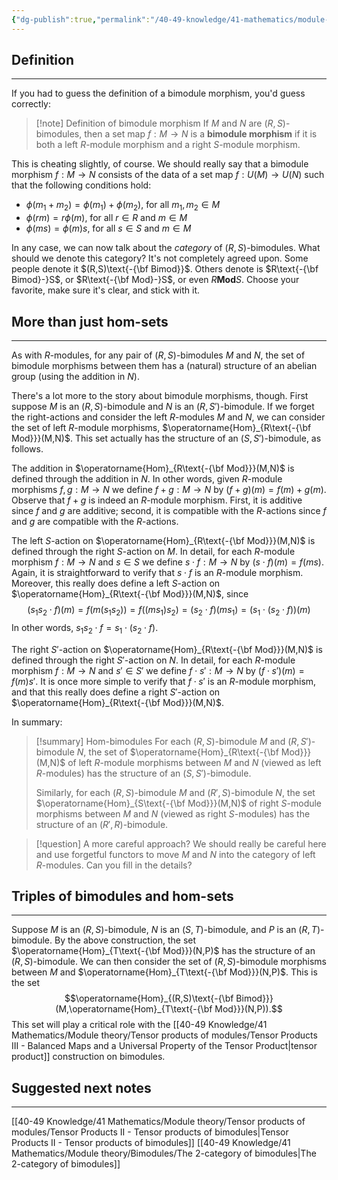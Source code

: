 ```yaml
---
{"dg-publish":true,"permalink":"/40-49-knowledge/41-mathematics/module-theory/bimodules/bimodule-morphisms/","tags":["#module_theory"],"updated":"2025-10-13T13:02:54-07:00"}
---
```


## Definition
---

If you had to guess the definition of a bimodule morphism, you'd guess correctly:

>[!note] Definition of bimodule morphism
>If $M$ and $N$ are $(R,S)$-bimodules, then a set map $f:M\to N$ is a **bimodule morphism** if it is both a left $R$-module morphism and a right $S$-module morphism.

This is cheating slightly, of course. We should really say that a bimodule morphism $f:M\to N$ consists of the data of a set map $f:U(M)\to U(N)$ such that the following conditions hold:
- $\phi(m_1+m_2)=\phi(m_1)+\phi(m_2)$, for all $m_1, m_2\in M$
- $\phi(rm)=r\phi(m)$, for all $r\in R$ and $m\in M$
- $\phi(ms)=\phi(m)s$, for all $s\in S$ and $m\in M$

In any case, we can now talk about the *category* of $(R,S)$-bimodules. What should we denote this category? It's not completely agreed upon. Some people denote it $(R,S)\text{-{\bf Bimod}}$. Others denote is $R\text{-{\bf Bimod}-}S$, or $R\text{-{\bf Mod}-}S$, or even $R\textbf{Mod}S$. Choose your favorite, make sure it's clear, and stick with it.

## More than just hom-sets
---

As with $R$-modules, for any pair of $(R,S)$-bimodules $M$ and $N$, the set of bimodule morphisms between them has a (natural) structure of an abelian group (using the addition in $N$).

There's a lot more to the story about bimodule morphisms, though. First suppose $M$ is an $(R,S)$-bimodule and $N$ is an $(R,S')$-bimodule. If we forget the right-actions and consider the left $R$-modules $M$ and $N$, we can consider the set of left $R$-module morphisms, $\operatorname{Hom}_{R\text{-{\bf Mod}}}(M,N)$. This set actually has the structure of an $(S,S')$-bimodule, as follows.

The addition in $\operatorname{Hom}_{R\text{-{\bf Mod}}}(M,N)$ is defined through the addition in $N$. In other words, given $R$-module morphisms $f,g:M\to N$ we define $f+g:M\to N$ by $(f+g)(m)=f(m)+g(m)$. Observe that $f+g$ is indeed an $R$-module morphism. First, it is additive since $f$ and $g$ are additive; second, it is compatible with the $R$-actions since $f$ and $g$ are compatible with the $R$-actions.

The left $S$-action on $\operatorname{Hom}_{R\text{-{\bf Mod}}}(M,N)$ is defined through the right $S$-action on $M$. In detail, for each $R$-module morphism $f:M\to N$ and $s\in S$ we define $s\cdot f:M\to N$ by $(s\cdot f)(m)=f(ms)$. Again, it is straightforward to verify that $s\cdot f$ is an $R$-module morphism. Moreover, this really does define a left $S$-action on $\operatorname{Hom}_{R\text{-{\bf Mod}}}(M,N)$, since
$$(s_1s_2\cdot f)(m)=f(m(s_1s_2)) = f((ms_1)s_2)=(s_2\cdot f)(ms_1)=(s_1\cdot (s_2\cdot f))(m)$$
In other words, $s_1s_2\cdot f = s_1\cdot (s_2\cdot f)$.

The right $S'$-action on $\operatorname{Hom}_{R\text{-{\bf Mod}}}(M,N)$ is defined through the right $S'$-action on $N$. In detail, for each $R$-module morphism $f:M\to N$ and $s'\in S'$ we define $f\cdot s':M\to N$ by $(f\cdot s')(m)=f(m)s'$. It is once more simple to verify that $f\cdot s'$ is an $R$-module morphism, and that this really does define a right $S'$-action on $\operatorname{Hom}_{R\text{-{\bf Mod}}}(M,N)$.

In summary:

>[!summary] Hom-bimodules
>For each $(R,S)$-bimodule $M$ and $(R, S')$-bimodule $N$, the set of $\operatorname{Hom}_{R\text{-{\bf Mod}}}(M,N)$ of left $R$-module morphisms between $M$ and $N$ (viewed as left $R$-modules) has the structure of an $(S,S')$-bimodule.
>
>Similarly, for each $(R,S)$-bimodule $M$ and $(R',S)$-bimodule $N$, the set $\operatorname{Hom}_{S\text{-{\bf Mod}}}(M,N)$ of right $S$-module morphisms between $M$ and $N$ (viewed as right $S$-modules) has the structure of an $(R',R)$-bimodule.

> [!question] A more careful approach?
> We should really be careful here and use forgetful functors to move $M$ and $N$ into the category of left $R$-modules. Can you fill in the details?

## Triples of bimodules and hom-sets
---

Suppose $M$ is an $(R,S)$-bimodule, $N$ is an $(S, T)$-bimodule, and $P$ is an $(R,T)$-bimodule. By the above construction, the set $\operatorname{Hom}_{T\text{-{\bf Mod}}}(N,P)$ has the structure of an $(R,S)$-bimodule. We can then consider the set of $(R,S)$-bimodule morphisms between $M$ and $\operatorname{Hom}_{T\text{-{\bf Mod}}}(N,P)$. This is the set
$$\operatorname{Hom}_{(R,S)\text{-{\bf Bimod}}}(M,\operatorname{Hom}_{T\text{-{\bf Mod}}}(N,P)).$$
This set will play a critical role with the [[40-49 Knowledge/41 Mathematics/Module theory/Tensor products of modules/Tensor Products III - Balanced Maps and a Universal Property of the Tensor Product\|tensor product]] construction on bimodules.


## Suggested next notes
---

[[40-49 Knowledge/41 Mathematics/Module theory/Tensor products of modules/Tensor Products II - Tensor products of bimodules\|Tensor Products II - Tensor products of bimodules]]
[[40-49 Knowledge/41 Mathematics/Module theory/Bimodules/The 2-category of bimodules\|The 2-category of bimodules]]